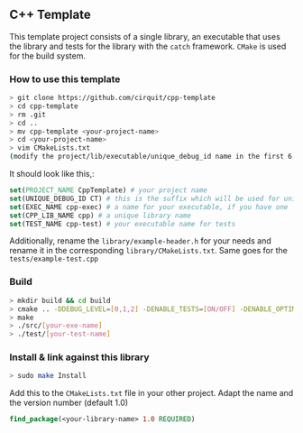 ## C++ Template

This template project consists of a single library, an executable that uses the library and tests for the library with the `catch` framework. `CMake` is used for the build system.

### How to use this template

```bash
> git clone https://github.com/cirquit/cpp-template
> cd cpp-template
> rm .git
> cd ..
> mv cpp-template <your-project-name>
> cd <your-project-name>
> vim CMakeLists.txt 
(modify the project/lib/executable/unique_debug_id name in the first 6 lines)
```

It should look like this,:

```cmake
set(PROJECT_NAME CppTemplate) # your project name
set(UNIQUE_DEBUG_ID CT) # this is the suffix which will be used for unique identification for our macros like DEBUG_MSG_${UNIQUE_DEBUG_ID} 
set(EXEC_NAME cpp-exec) # a name for your executable, if you have one
set(CPP_LIB_NAME cpp) # a unique library name
set(TEST_NAME cpp-test) # your executable name for tests
```

Additionally, rename the `library/example-header.h` for your needs and rename it in the corresponding `library/CMakeLists.txt`. Same goes for the `tests/example-test.cpp`

### Build

```bash
> mkdir build && cd build
> cmake .. -DDEBUG_LEVEL=[0,1,2] -DENABLE_TESTS=[ON/OFF] -DENABLE_OPTIMIZATIONS=[ON/OFF]
> make
> ./src/[your-exe-name]
> ./test/[your-test-name]
```

### Install & link against this library 

```bash
> sudo make Install
```

Add this to the `CMakeLists.txt` file in your other project. Adapt the name and the version number (default 1.0)

```cmake
find_package(<your-library-name> 1.0 REQUIRED)
```



